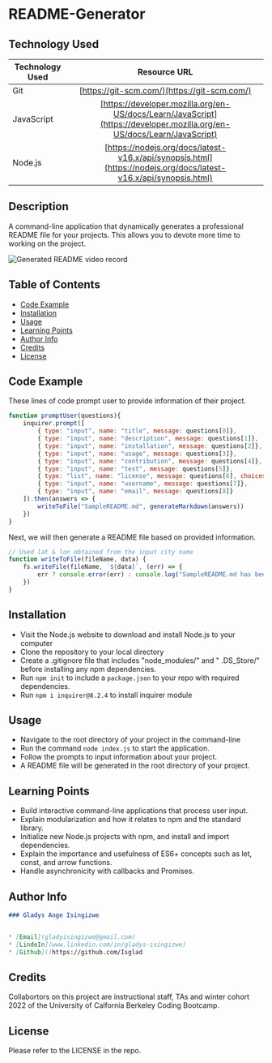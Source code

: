 # README-Generator

## Technology Used

| Technology Used         | Resource URL           | 
| ------------- |:-------------:|    
| Git | [https://git-scm.com/](https://git-scm.com/)     |   
| JavaScript   | [https://developer.mozilla.org/en-US/docs/Learn/JavaScript](https://developer.mozilla.org/en-US/docs/Learn/JavaScript)      |
| Node.js  | [https://nodejs.org/docs/latest-v16.x/api/synopsis.html](https://nodejs.org/docs/latest-v16.x/api/synopsis.html)


## Description

A command-line application that dynamically generates a professional README file for your projects. This allows you to devote more time to working on the project.

![Generated README video record](/images/generated%20README.gif)

## Table of Contents

- [Code Example](#code-example)
- [Installation](#installation)
- [Usage](#usage)
- [Learning Points](#learning-points)
- [Author Info](#author-info)
- [Credits](#credits)
- [License](#license)


## Code Example

These lines of code prompt user to provide information of their project.
```js
function promptUser(questions){
    inquirer.prompt([
        { type: "input", name: "title", message: questions[0]},
        { type: "input", name: "description", message: questions[1]},
        { type: "input", name: "installation", message: questions[2]},
        { type: "input", name: "usage", message: questions[3]},
        { type: "input", name: "contribution", message: questions[4]},
        { type: "input", name: "test", message: questions[5]},
        { type: "list", name: "license", message: questions[6], choices: ["MIT", "ISC", "Apache", "BoostSoftware", "None"]},
        { type: "input", name: "username", message: questions[7]},
        { type: "input", name: "email", message: questions[8]}
    ]).then(answers => {
        writeToFile("SampleREADME.md", generateMarkdown(answers))
    })
}
```
Next, we will then generate a README file based on provided information.
```js
// Used lat & lon obtained from the input city name
function writeToFile(fileName, data) {
    fs.writeFile(fileName, `${data}`, (err) => {
        err ? console.error(err) : console.log("SampleREADME.md has been successfully generated!")
    })
}
```

## Installation

- Visit the Node.js website to download and install Node.js to your computer
- Clone the repository to your local directory
- Create a .gitignore file that includes "node_modules/"  and  " .DS_Store/" before installing any npm dependencies.
- Run `npm init` to include a `package.json` to your repo with required dependencies.
- Run `npm i inquirer@8.2.4` to install inquirer module

## Usage

- Navigate to the root directory of your project in the command-line
- Run the command `node index.js` to start the application.
- Follow the prompts to input information about your project.
- A README file will be generated in the root directory of your project.

## Learning Points

- Build interactive command-line applications that process user input.
- Explain modularization and how it relates to npm and the standard library.
- Initialize new Node.js projects with npm, and install and import dependencies.
- Explain the importance and usefulness of ES6+ concepts such as let, const, and arrow functions.
- Handle asynchronicity with callbacks and Promises.

## Author Info 

```md
### Gladys Ange Isingizwe 


* [Email](gladyisingizwe@gmail.com)
* [LindeIn](www.linkedin.com/in/gladys-isingizwe)
* [Github]()https://github.com/Isglad
```

## Credits

Collabortors on this project are instructional staff, TAs and winter cohort 2022 of the University of Calfornia Berkeley Coding Bootcamp.

## License

Please refer to the LICENSE in the repo.